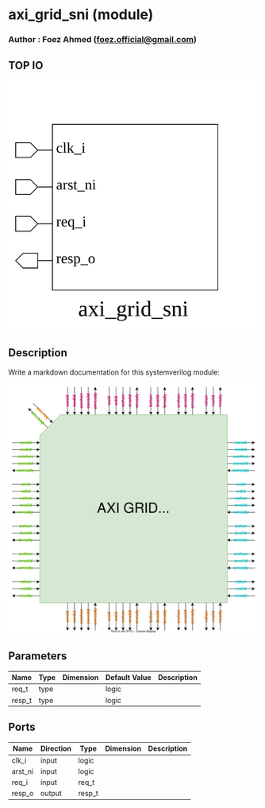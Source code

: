 # axi_grid_sni (module)

### Author : Foez Ahmed (foez.official@gmail.com)

## TOP IO
<img src="./axi_grid_sni_top.svg">

## Description

Write a markdown documentation for this systemverilog module:

<img src="./axi_grid_sni_des.svg">

## Parameters
|Name|Type|Dimension|Default Value|Description|
|-|-|-|-|-|
|req_t|type||logic||
|resp_t|type||logic||

## Ports
|Name|Direction|Type|Dimension|Description|
|-|-|-|-|-|
|clk_i|input|logic|||
|arst_ni|input|logic|||
|req_i|input|req_t|||
|resp_o|output|resp_t|||
